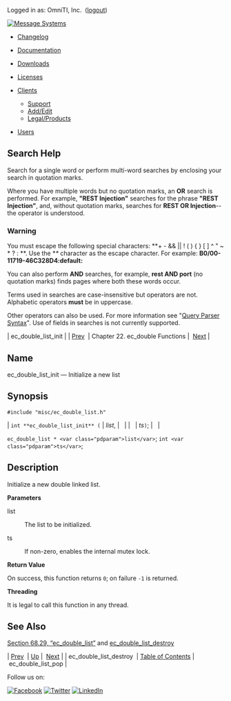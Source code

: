Logged in as: OmniTI, Inc.  ([logout](https://support.messagesystems.com/logout.php))

[![Message Systems](https://support.messagesystems.com/images/ms-white205.png)](https://support.messagesystems.com/start.php) 

*   [Changelog](https://support.messagesystems.com/start.php?show=changelog)
*   [Documentation](https://support.messagesystems.com/docs/)
*   [Downloads](https://support.messagesystems.com/start.php)

*   [Licenses](https://support.messagesystems.com/license_summary.php)
*   <a href="">Clients</a>
    *   [Support](https://support.messagesystems.com/cs.php)
    *   [Add/Edit](https://support.messagesystems.com/edit_client.php)
    *   [Legal/Products](https://support.messagesystems.com/edit_products.php)
*   [Users](https://support.messagesystems.com/edit_customer.php)

## Search Help

Search for a single word or perform multi-word searches by enclosing your search in quotation marks.

Where you have multiple words but no quotation marks, an **OR** search is performed. For example, **"REST Injection"** searches for the phrase **"REST Injection"**, and, without quotation marks, searches for **REST OR Injection**--the operator is understood.

### Warning

You must escape the following special characters: **+ - && || ! ( ) { } [ ] ^ " ~ * ? : \**. Use the **\** character as the escape character. For example: **B0/00-11719-46C328D4\:default\:**

You can also perform **AND** searches, for example, **rest AND port** (no quotation marks) finds pages where both these words occur.

Terms used in searches are case-insensitive but operators are not. Alphabetic operators **must** be in uppercase.

Other operators can also be used. For more information see "[Query Parser Syntax](https://lucene.apache.org/core/old_versioned_docs/versions/3_0_0/queryparsersyntax.html)". Use of fields in searches is not currently supported.

| ec_double_list_init |
| [Prev](apis.ec_double_list_destroy.php)  | Chapter 22. ec_double Functions |  [Next](apis.ec_double_list_pop.php) |

<a name="apis.ec_double_list_init"></a>
## Name

ec_double_list_init — Initialize a new list

## Synopsis

`#include "misc/ec_double_list.h"`

| `int **ec_double_list_init** (` | <var class="pdparam">list</var>, |   |
|   | <var class="pdparam">ts</var>`)`; |   |

`ec_double_list * <var class="pdparam">list</var>`;
`int <var class="pdparam">ts</var>`;<a name="idp23547168"></a>
## Description

Initialize a new double linked list.

**Parameters**

<dl class="variablelist">

<dt>list</dt>

<dd>

The list to be initialized.

</dd>

<dt>ts</dt>

<dd>

If non-zero, enables the internal mutex lock.

</dd>

</dl>

**Return Value**

On success, this function returns `0`; on failure `-1` is returned.

**Threading**

It is legal to call this function in any thread.

<a name="idp23555888"></a>
## See Also

[Section 68.29, “ec_double_list”](structs.ec_double_list.php "68.29. ec_double_list") and [ec_double_list_destroy](apis.ec_double_list_destroy.php "ec_double_list_destroy")

| [Prev](apis.ec_double_list_destroy.php)  | [Up](double.php) |  [Next](apis.ec_double_list_pop.php) |
| ec_double_list_destroy  | [Table of Contents](index.php) |  ec_double_list_pop |

Follow us on:

[![Facebook](https://support.messagesystems.com/images/icon-facebook.png)](http://www.facebook.com/messagesystems) [![Twitter](https://support.messagesystems.com/images/icon-twitter.png)](http://twitter.com/#!/MessageSystems) [![LinkedIn](https://support.messagesystems.com/images/icon-linkedin.png)](http://www.linkedin.com/company/message-systems)